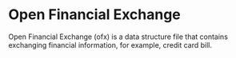 # Open Financial Exchange
Open Financial Exchange (ofx) is a data structure file that contains exchanging financial information, for example, credit card bill.



